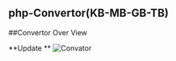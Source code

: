 ## php-Convertor(KB-MB-GB-TB)

##Convertor Over View

**Update **
![Convator](https://user-images.githubusercontent.com/60044866/102683072-7b399c00-41f8-11eb-81db-2cc872a31fc7.PNG)


